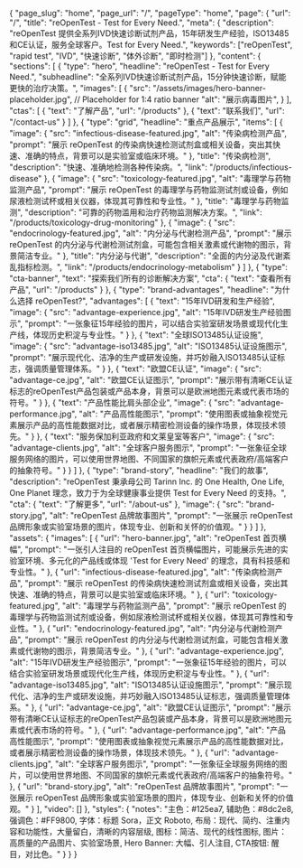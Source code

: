 {
    "page_slug": "home",
    "page_url": "/",
  "pageType": "home",
  "page": {
    "url": "/",
    "title": "reOpenTest - Test for Every Need.",
    "meta": {
      "description": "reOpenTest 提供全系列IVD快速诊断试剂产品，15年研发生产经验，ISO13485和CE认证，服务全球客户。Test for Every Need.",
      "keywords": ["reOpenTest", "rapid test", "IVD", "快速诊断", "体外诊断", "即时检测"]
    },
    "content": {
      "sections": [
        {
          "type": "hero",
          "headline": "reOpenTest - Test for Every Need.",
          "subheadline": "全系列IVD快速诊断试剂产品，15分钟快速诊断，赋能更快的治疗决策。",
          "images": 
          [
            {
            "src": "/assets/images/hero-banner-placeholder.jpg", // Placeholder for 1:4 ratio banner
            "alt": "展示病毒图片",
            }
            ],
          "ctas": [
            { "text": "了解产品", "url": "/products" },
            { "text": "联系我们", "url": "/contact-us" }
          ]
        },
        {
          "type": "grid",
          "headline": "重点产品展示",
          "items": [
            {
              "image": {
                "src": "infectious-disease-featured.jpg",
                "alt": "传染病检测产品",
                "prompt": "展示 reOpenTest 的传染病快速检测试剂盒或相关设备，突出其快速、准确的特点，背景可以是实验室或临床环境。"
              },
              "title": "传染病检测",
              "description": "快速、准确地检测各种传染病。",
              "link": "/products/infectious-disease"
            },
            {
              "image": {
                "src": "toxicology-featured.jpg",
                "alt": "毒理学与药物监测产品",
                "prompt": "展示 reOpenTest 的毒理学与药物监测试剂或设备，例如尿液检测试杯或相关仪器，体现其可靠性和专业性。"
              },
              "title": "毒理学与药物监测",
              "description": "可靠的药物滥用和治疗药物监测解决方案。",
              "link": "/products/toxicology-drug-monitoring"
            },
            {
              "image": {
                "src": "endocrinology-featured.jpg",
                "alt": "内分泌与代谢检测产品",
                "prompt": "展示 reOpenTest 的内分泌与代谢检测试剂盒，可能包含相关激素或代谢物的图示，背景简洁专业。"
              },
              "title": "内分泌与代谢",
              "description": "全面的内分泌及代谢紊乱指标检测。",
              "link": "/products/endocrinology-metabolism"
            }
          ]
        },
        {
          "type": "cta-banner",
          "text": "探索我们所有的诊断解决方案",
          "cta": { "text": "查看所有产品", "url": "/products" }
        },
        {
          "type": "brand-advantages",
          "headline": "为什么选择 reOpenTest?",
          "advantages": [
            {
              "text": "15年IVD研发和生产经验",
              "image": {
                "src": "advantage-experience.jpg",
                "alt": "15年IVD研发生产经验图示",
                "prompt": "一张象征15年经验的图片，可以结合实验室研发场景或现代化生产线，体现历史积淀与专业性。"
              }
            },
            {
              "text": "全球ISO13485认证设施",
              "image": {
                "src": "advantage-iso13485.jpg",
                "alt": "ISO13485认证设施图示",
                "prompt": "展示现代化、洁净的生产或研发设施，并巧妙融入ISO13485认证标志，强调质量管理体系。"
              }
            },
            {
              "text": "欧盟CE认证",
              "image": {
                "src": "advantage-ce.jpg",
                "alt": "欧盟CE认证图示",
                "prompt": "展示带有清晰CE认证标志的reOpenTest产品包装或产品本身，背景可以是欧洲地图元素或代表市场的符号。"
              }
            },
            {
              "text": "产品性能比肩头部企业",
              "image": {
                "src": "advantage-performance.jpg",
                "alt": "产品高性能图示",
                "prompt": "使用图表或抽象视觉元素展示产品的高性能数据对比，或者展示精密检测设备的操作场景，体现技术领先。"
              }
            },
            {
              "text": "服务保加利亚政府和文莱皇室等客户",
              "image": {
                "src": "advantage-clients.jpg",
                "alt": "全球客户服务图示",
                "prompt": "一张象征全球服务网络的图片，可以使用世界地图、不同国家的旗帜元素或代表政府/高端客户的抽象符号。"
              }
            }
          ]
        },
        {
          "type": "brand-story",
          "headline": "我们的故事",
          "description": "reOpenTest 秉承母公司 Tarinn Inc. 的 One Health, One Life, One Planet 理念，致力于为全球健康事业提供 Test for Every Need 的支持。",
          "cta": { "text": "了解更多", "url": "/about-us" },
          "image": { "src": "brand-story.jpg", "alt": "reOpenTest 品牌故事图片", "prompt": "一张展示 reOpenTest 品牌形象或实验室场景的图片，体现专业、创新和关怀的价值观。" }
        }
      ]
    },
    "assets": {
      "images": [
        { "url": "hero-banner.jpg", "alt": "reOpenTest 首页横幅", "prompt": "一张引人注目的 reOpenTest 首页横幅图片，可能展示先进的实验室环境、多元化的产品线或体现 'Test for Every Need' 的理念，具有科技感和专业性。" },
        { "url": "infectious-disease-featured.jpg", "alt": "传染病检测产品", "prompt": "展示 reOpenTest 的传染病快速检测试剂盒或相关设备，突出其快速、准确的特点，背景可以是实验室或临床环境。" },
        { "url": "toxicology-featured.jpg", "alt": "毒理学与药物监测产品", "prompt": "展示 reOpenTest 的毒理学与药物监测试剂或设备，例如尿液检测试杯或相关仪器，体现其可靠性和专业性。" },
        { "url": "endocrinology-featured.jpg", "alt": "内分泌与代谢检测产品", "prompt": "展示 reOpenTest 的内分泌与代谢检测试剂盒，可能包含相关激素或代谢物的图示，背景简洁专业。" },
        { "url": "advantage-experience.jpg", "alt": "15年IVD研发生产经验图示", "prompt": "一张象征15年经验的图片，可以结合实验室研发场景或现代化生产线，体现历史积淀与专业性。" },
        { "url": "advantage-iso13485.jpg", "alt": "ISO13485认证设施图示", "prompt": "展示现代化、洁净的生产或研发设施，并巧妙融入ISO13485认证标志，强调质量管理体系。" },
        { "url": "advantage-ce.jpg", "alt": "欧盟CE认证图示", "prompt": "展示带有清晰CE认证标志的reOpenTest产品包装或产品本身，背景可以是欧洲地图元素或代表市场的符号。" },
        { "url": "advantage-performance.jpg", "alt": "产品高性能图示", "prompt": "使用图表或抽象视觉元素展示产品的高性能数据对比，或者展示精密检测设备的操作场景，体现技术领先。" },
        { "url": "advantage-clients.jpg", "alt": "全球客户服务图示", "prompt": "一张象征全球服务网络的图片，可以使用世界地图、不同国家的旗帜元素或代表政府/高端客户的抽象符号。" },
        { "url": "brand-story.jpg", "alt": "reOpenTest 品牌故事图片", "prompt": "一张展示 reOpenTest 品牌形象或实验室场景的图片，体现专业、创新和关怀的价值观。" }
      ],
      "video": []
    },
    "styles": {
      "notes": "主色：#125ea7, 辅助色：#8dc2e8, 强调色：#FF9800, 字体：标题 Sora，正文 Roboto, 布局：现代、简约、注重内容和功能性，大量留白，清晰的内容层级, 图标：简洁、现代的线性图标, 图片：高质量的产品图片、实验室场景, Hero Banner: 大幅、引人注目, CTA按钮: 醒目，对比色。"
    }
  }
}
